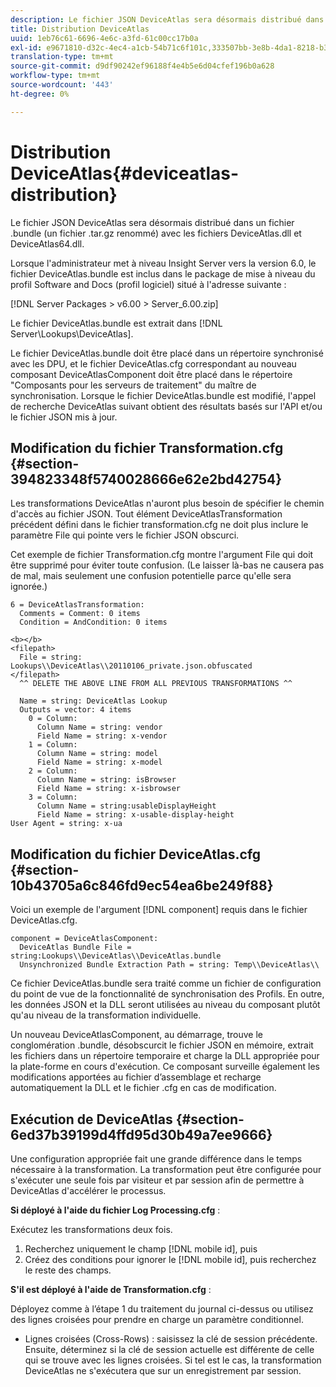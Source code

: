 ```yaml
---
description: Le fichier JSON DeviceAtlas sera désormais distribué dans un fichier .bundle (un fichier .tar.gz renommé) avec les fichiers DeviceAtlas.dll et DeviceAtlas64.dll.
title: Distribution DeviceAtlas
uuid: 1eb76c61-6696-4e6c-a3fd-61c00cc17b0a
exl-id: e9671810-d32c-4ec4-a1cb-54b71c6f101c,333507bb-3e8b-4da1-8218-b35fcf8d5f80,aa811c7b-ef80-4f23-b395-0cbb7d2677a9
translation-type: tm+mt
source-git-commit: d9df90242ef96188f4e4b5e6d04cfef196b0a628
workflow-type: tm+mt
source-wordcount: '443'
ht-degree: 0%

---
```


# Distribution DeviceAtlas{#deviceatlas-distribution}

Le fichier JSON DeviceAtlas sera désormais distribué dans un fichier .bundle (un fichier .tar.gz renommé) avec les fichiers DeviceAtlas.dll et DeviceAtlas64.dll.

Lorsque l&#39;administrateur met à niveau Insight Server vers la version 6.0, le fichier DeviceAtlas.bundle est inclus dans le package de mise à niveau du profil Software and Docs (profil logiciel) situé à l&#39;adresse suivante :

[!DNL Server Packages > v6.00 > Server_6.00.zip]

Le fichier DeviceAtlas.bundle est extrait dans [!DNL Server\Lookups\DeviceAtlas].

Le fichier DeviceAtlas.bundle doit être placé dans un répertoire synchronisé avec les DPU, et le fichier DeviceAtlas.cfg correspondant au nouveau composant DeviceAtlasComponent doit être placé dans le répertoire &quot;Composants pour les serveurs de traitement&quot; du maître de synchronisation. Lorsque le fichier DeviceAtlas.bundle est modifié, l&#39;appel de recherche DeviceAtlas suivant obtient des résultats basés sur l&#39;API et/ou le fichier JSON mis à jour.

## Modification du fichier Transformation.cfg {#section-394823348f5740028666e62e2bd42754}

Les transformations DeviceAtlas n&#39;auront plus besoin de spécifier le chemin d&#39;accès au fichier JSON. Tout élément DeviceAtlasTransformation précédent défini dans le fichier transformation.cfg ne doit plus inclure le paramètre File qui pointe vers le fichier JSON obscurci.

Cet exemple de fichier Transformation.cfg montre l&#39;argument File qui doit être supprimé pour éviter toute confusion. (Le laisser là-bas ne causera pas de mal, mais seulement une confusion potentielle parce qu&#39;elle sera ignorée.)

```
6 = DeviceAtlasTransformation:  
  Comments = Comment: 0 items  
  Condition = AndCondition: 0 items

<b></b> 
<filepath>
  File = string: Lookups\\DeviceAtlas\\20110106_private.json.obfuscated 
</filepath> 
  ^^ DELETE THE ABOVE LINE FROM ALL PREVIOUS TRANSFORMATIONS ^^  
 
  Name = string: DeviceAtlas Lookup  
  Outputs = vector: 4 items  
    0 = Column:  
      Column Name = string: vendor  
      Field Name = string: x-vendor  
    1 = Column:  
      Column Name = string: model  
      Field Name = string: x-model  
    2 = Column:  
      Column Name = string: isBrowser  
      Field Name = string: x-isbrowser  
    3 = Column:  
      Column Name = string:usableDisplayHeight  
      Field Name = string: x-usable-display-height 
User Agent = string: x-ua  
```

## Modification du fichier DeviceAtlas.cfg {#section-10b43705a6c846fd9ec54ea6be249f88}

Voici un exemple de l&#39;argument [!DNL component] requis dans le fichier DeviceAtlas.cfg.

```
component = DeviceAtlasComponent: 
  DeviceAtlas Bundle File = string:Lookups\\DeviceAtlas\\DeviceAtlas.bundle 
  Unsynchronized Bundle Extraction Path = string: Temp\\DeviceAtlas\\
```

Ce fichier DeviceAtlas.bundle sera traité comme un fichier de configuration du point de vue de la fonctionnalité de synchronisation des Profils. En outre, les données JSON et la DLL seront utilisées au niveau du composant plutôt qu&#39;au niveau de la transformation individuelle.

Un nouveau DeviceAtlasComponent, au démarrage, trouve le conglomération .bundle, désobscurcit le fichier JSON en mémoire, extrait les fichiers dans un répertoire temporaire et charge la DLL appropriée pour la plate-forme en cours d&#39;exécution. Ce composant surveille également les modifications apportées au fichier d’assemblage et recharge automatiquement la DLL et le fichier .cfg en cas de modification.

## Exécution de DeviceAtlas {#section-6ed37b39199d4ffd95d30b49a7ee9666}

Une configuration appropriée fait une grande différence dans le temps nécessaire à la transformation. La transformation peut être configurée pour s&#39;exécuter une seule fois par visiteur et par session afin de permettre à DeviceAtlas d&#39;accélérer le processus.

**Si déployé à l&#39;aide du fichier Log Processing.cfg** :

Exécutez les transformations deux fois.

1. Recherchez uniquement le champ [!DNL mobile id], puis
1. Créez des conditions pour ignorer le [!DNL mobile id], puis recherchez le reste des champs.

**S&#39;il est déployé à l&#39;aide de Transformation.cfg** :

Déployez comme à l’étape 1 du traitement du journal ci-dessus ou utilisez des lignes croisées pour prendre en charge un paramètre conditionnel.

* Lignes croisées (Cross-Rows) : saisissez la clé de session précédente. Ensuite, déterminez si la clé de session actuelle est différente de celle qui se trouve avec les lignes croisées. Si tel est le cas, la transformation DeviceAtlas ne s&#39;exécutera que sur un enregistrement par session.
